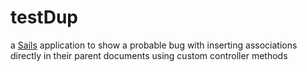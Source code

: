 # testDup

a [Sails](http://sailsjs.org) application to show a probable bug with inserting associations directly in their parent documents using custom controller methods
